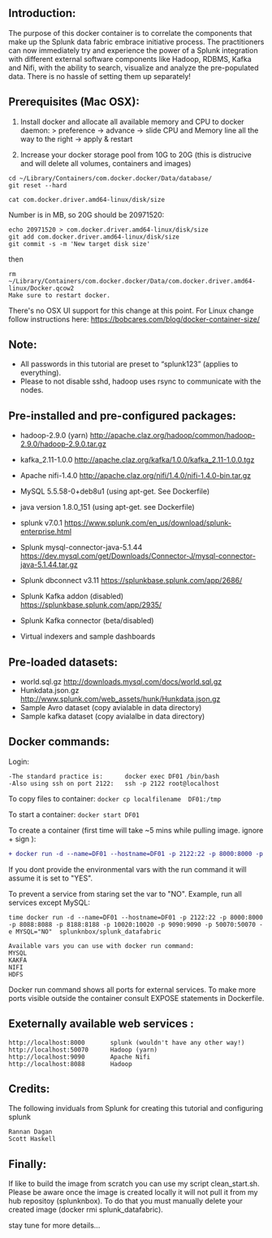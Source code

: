 ## Introduction:
The purpose of this docker container  is to correlate the components that make up the Splunk data fabric embrace initiative process. The practitioners can now immediately try and experience the power of a Splunk integration with different external software components like Hadoop, RDBMS, Kafka and Nifi, with the ability to search, visualize and analyze the pre-populated data. There is no hassle of setting them up separately!

## Prerequisites (Mac OSX):
1. Install docker and allocate all available memory and CPU to docker daemon:
   \> preference \-> advance \-> slide CPU and Memory line all the way to the right \-> apply & restart

2. Increase your docker storage pool from 10G to 20G (this is distrucive and will delete all volumes, containers and images)

```
cd ~/Library/Containers/com.docker.docker/Data/database/
git reset --hard

cat com.docker.driver.amd64-linux/disk/size
```
Number is in MB, so 20G should be 20971520:
```
echo 20971520 > com.docker.driver.amd64-linux/disk/size
git add com.docker.driver.amd64-linux/disk/size
git commit -s -m 'New target disk size'
```
then
```
rm ~/Library/Containers/com.docker.docker/Data/com.docker.driver.amd64-linux/Docker.qcow2
Make sure to restart docker.
```
There's no OSX UI support for this change at this point. For Linux change follow instructions here: https://bobcares.com/blog/docker-container-size/



## Note:

 - All passwords in this tutorial are preset to “splunk123” (applies to everything).
 - Please to not disable sshd, hadoop uses rsync to communicate with the nodes.

## Pre-installed and pre-configured packages:
- hadoop-2.9.0 (yarn)	http://apache.claz.org/hadoop/common/hadoop-2.9.0/hadoop-2.9.0.tar.gz
- kafka_2.11-1.0.0		http://apache.claz.org/kafka/1.0.0/kafka_2.11-1.0.0.tgz
- Apache nifi-1.4.0			http://apache.claz.org/nifi/1.4.0/nifi-1.4.0-bin.tar.gz
- MySQL 5.5.58-0+deb8u1		(using apt-get. See Dockerfile)
- java version  1.8.0_151	(using apt-get. see Dockerfile)
- splunk v7.0.1				https://www.splunk.com/en_us/download/splunk-enterprise.html
- Splunk mysql-connector-java-5.1.44 https://dev.mysql.com/get/Downloads/Connector-J/mysql-connector-java-5.1.44.tar.gz
- Splunk dbconnect v3.11	https://splunkbase.splunk.com/app/2686/

- Splunk Kafka addon (disabled)	https://splunkbase.splunk.com/app/2935/
- Splunk Kafka connector (beta/disabled)
- Virtual indexers and sample dashboards


## Pre-loaded datasets:
- world.sql.gz	 http://downloads.mysql.com/docs/world.sql.gz
- Hunkdata.json.gz http://www.splunk.com/web_assets/hunk/Hunkdata.json.gz
- Sample Avro dataset  (copy avialable in data directory)
- Sample kafka dataset (copy avialalbe in data directory)


## Docker commands:

Login:
```
-The standard practice is:      docker exec DF01 /bin/bash
-Also using ssh on port 2122:   ssh -p 2122 root@localhost
```


To copy files to container:   ```docker cp localfilename  DF01:/tmp```

To start a container:	```docker start DF01```

To create a container (first time will take ~5 mins while pulling image. ignore + sign ):

```diff
+ docker run -d --name=DF01 --hostname=DF01 -p 2122:22 -p 8000:8000 -p 8088:8088 -p 8188:8188 -p 10020:10020 -p 9090:9090 -p 50070:50070  splunknbox/splunk_datafabric
```

If you dont provide the environmental vars with the run command it will assume it is set to "YES".

To prevent a service from staring set the var to "NO". Example, run all services except MySQL:
```
time docker run -d --name=DF01 --hostname=DF01 -p 2122:22 -p 8000:8000 -p 8088:8088 -p 8188:8188 -p 10020:10020 -p 9090:9090 -p 50070:50070 -e MYSQL="NO"  splunknbox/splunk_datafabric

Available vars you can use with docker run command:
MYSQL
KAKFA
NIFI
HDFS
```

Docker run command shows all ports for external services. To make more ports visible outside the container consult EXPOSE statements in Dockerfile.

## Exeternally available web services :
```
http://localhost:8000		splunk (wouldn't have any other way!)
http://localhost:50070	   	Hadoop (yarn)
http://localhost:9090		Apache Nifi
http://localhost:8088		Hadoop
```

## Credits:
The following inviduals from Splunk for creating this tutorial and configuring splunk
```
Rannan Dagan
Scott Haskell
```
## Finally:
If like to build the image from scratch you can use my script clean_start.sh. Please be aware once the image is created locally it will not pull it from my hub repositoy (splunknbox). To do that you must manually delete your created image (docker rmi splunk_datafabric).

stay tune for more details...


